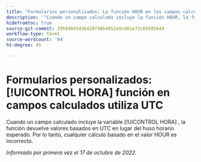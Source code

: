 ```yaml
---
title: "Formularios personalizados: La función HOUR en los campos calculados utiliza UTC"
description: '"Cuando un campo calculado incluye la función HOUR, la función devuelve valores en función de UTC en lugar de la zona horaria esperada. Por lo tanto, cualquier cálculo basado en el valor HOUR es incorrecto".'
hidefromtoc: true
source-git-commit: 3950404543b428f98b4952e6cd01e72c69585644
workflow-type: tm+mt
source-wordcount: '84'
ht-degree: 4%

---
```



# Formularios personalizados: [!UICONTROL HORA] función en campos calculados utiliza UTC

Cuando un campo calculado incluye la variable [!UICONTROL HORA] , la función devuelve valores basados en UTC en lugar del huso horario esperado. Por lo tanto, cualquier cálculo basado en el valor HOUR es incorrecto.

_Informado por primera vez el 17 de octubre de 2022._

